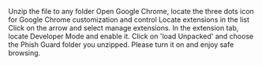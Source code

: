 Unzip the file to any folder
Open Google Chrome,
locate the three dots icon for Google Chrome customization and control
Locate extensions in the list
Click on the arrow and select manage extensions.
In the extension tab, locate Developer Mode and enable it.
Click on 'load Unpacked' and choose the Phish Guard folder you unzipped.
Please turn it on and enjoy safe browsing.
